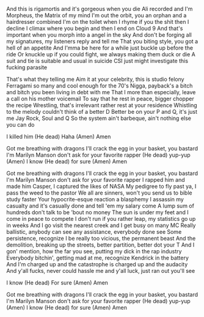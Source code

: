 And this is rigamortis and it's gorgeous when you die
Ali recorded and I'm Morpheus, the Matrix of my mind
I'm out the orbit, you an orphan and a hairdresser combined
I'm on the toilet when I rhyme if you the shit then I decline
I climax where you begin and then I end on Cloud 9
And that's important when you morph into a angel in the sky
And don't be forging all my signatures, my listeners reply and tell me
That you biting style, you got a hell of an appetite
And I'mma be here for a while just buckle up before the ride
Or knuckle up if you could fight, we always making them duck or die
A suit and tie is suitable and usual in suicide
CSI just might investigate this fucking parasite

That's what they telling me
Aim it at your celebrity, this is studio felony
Ferragami so many and cool enough for the 70's
Nigga, payback's a bitch and bitch you been living in debt with me
That I more than especially, leave a call on his mother voicemail
To say that he rest in peace, bigger chopper the recipe
Wrestling, that's irrelevant rather rest at your residence
Whistling to the melody couldn't think of a better D
Better be on your P and Q, it's just me Jay Rock, Soul and Q
So the system ain't barbeque, ain't nothing else you can do

I killed him
(He dead) Haha (Amen) Amen

Got me breathing with dragons
I'll crack the egg in your basket, you bastard
I'm Marilyn Manson don't ask for your favorite rapper
(He dead) yup-yup (Amen) I know
(He dead) for sure (Amen) Amen

Got me breathing with dragons
I'll crack the egg in your basket, you bastard
I'm Marilyn Manson don't ask for your favorite rapper
I rapped him and made him Casper, I captured the likes of NASA
My pedigree to fly past ya, I pass the weed to the pastor
We all are sinners, won't you send us to bible study faster
Your hypocrite-esque reaction a blasphemy
I assassin my casualty and it's casually done and tell 'em my salary come
A lump sum of hundreds don't talk to be 'bout no money
The sun is under my feet and I come in peace to compete
I don't run if you rather leap, my statistics go up in weeks
And I go visit the nearest creek and I get busy on many MC
Really ballistic, anybody can see any assistance, everybody done see
Some persistence, recognize I be really too vicious, the permanent beast
And the demolition, breaking up the streets, better partition, better dot your T
And I gon' mention, how the far you see, putting my dick in the rap industry
Everybody bitchin', getting mad at me, recognize Kendrick in the battery
And I'm charged up and the catastrophe is charged up and the audacity
And y'all fucks, never could hassle me and y'all luck, just ran out you'll see

I know
(He dead) For sure (Amen) Amen

Got me breathing with dragons
I'll crack the egg in your basket, you bastard
I'm Marilyn Manson don't ask for your favorite rapper
(He dead) yup-yup (Amen) I know
(He dead) for sure (Amen) Amen
